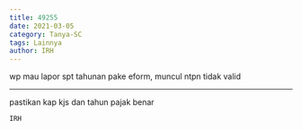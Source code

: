 ```yaml
---
title: 49255
date: 2021-03-05
category: Tanya-SC
tags: Lainnya
author: IRH
---
```


wp mau lapor spt tahunan pake eform, muncul ntpn tidak valid

---

pastikan kap kjs dan tahun pajak benar

`IRH`
